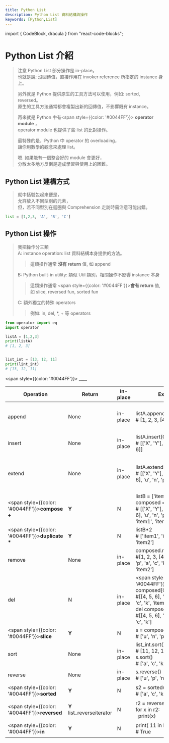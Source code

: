 ```yaml
---
title: Python List
description: Python List 資料結構與操作
keywords: [Python,List]
---
```

import { CodeBlock, dracula  } from "react-code-blocks";

# Python List 介紹
> 
> 注意 Python List 部分操作是 in-place。  
> 也就是說: 沒回傳值，直接作用在 invoker reference 所指定的 instance 身上。  
>
> 另外就是 Python 提供原生的工具方法可以使用，例如: sorted, reversed。  
> 原生的工具方法通常都會複製出新的回傳值，不影響既有 instance。
> 
> 再來就是 Python 中有<span style={{color: '#0044FF'}}> __operator module__ </span>，  
> operator module 也提供了些 list 的比對操作。
> 
> 最特殊的是，Python 中 operator 的 overloading，  
> 讓你用數學的觀念來處理 list。
>
> 嗯. 如果能有一個整合好的 module 會更好，  
> 分散太多地方反倒是造成學習與使用上的困難。  
  

## Python List 建構方式
> 就中括號包起來便是，  
> 允許放入不同型別的元素，  
> 但，若不同型別在迴圈與 Comprehension 走訪時需注意可能出錯。   

```python
list = [1,2,3, 'A', 'B', 'C']
```

## Python List 操作
> 
> 我把操作分三類  
> A: instance operation: list 資料結構本身提供的方法。  
>> 這類操作通常 __沒有 return__ 值, 如 append  
>
> B: Python built-in utility: 類似 Util 類別，相關操作不影響 instance 本身  
>> 這類操作通常 <span style={{color: '#0044FF'}}>__會有 return__ 值, 如 slice, reversed fun, sorted fun</span>  
>
> C: 額外獨立的特殊 operators  
>> 例如: in, del, *, + 等 operators  
>


```python
from operator import eq
import operator

listA = [1,2,3]
print(listA)
# [1, 2, 3]


list_int = [13, 12, 11]
print(lint_int)
# [13, 12, 11]
```

<span style={{color: '#0044FF'}}> ____ </span>

| Operation | Return | in-place |  Example | Description | Type |
|-----------|-----   |---------|-------------|------|----|
|  append  | None | in-place | listA.append([4,5,6])<br/># [1, 2, 3, [4, 5, 6]]<br/>  | 附加 <span style={{color: '#0044FF'}}> __單一__ </span>元素 | instance |
| insert | None | in-place | listA.insert(0, ['X','Y'])<br/># [['X', 'Y'], 1, 2, 3, [4, 5, 6]] | 插入單一元素至指定位置<br/>zero-based | instance |
| extend | None | in-place | listA.extend('unpack')<br/># [['X', 'Y'], 1, 2, 3, [4, 5, 6], 'u', 'n', 'p', 'a', 'c', 'k'] | 將指定 sequence <br/>unpack 成 items 後 append | instance |
| <span style={{color: '#0044FF'}}>__compose__<br/> __+__</span>  | __Y__ | N | listB = ['item1', 'item2']<br/>composed = listA + listB<br/># [['X', 'Y'], 1, 2, 3, [4, 5, 6], 'u', 'n', 'p', 'a', 'c', 'k', 'item1', 'item2'] | 合併兩個 list 的元素<br/>成為單一個 list | Operator Overload |
|  <span style={{color: '#0044FF'}}>__duplicate__<br/> __*__</span> | __Y__ | N | listB*2<br/># ['item1', 'item2', 'item1', 'item2'] |複製元素指定次數| Operator Overload |
|  remove | None | in-place | composed.remove(['X','Y'])<br/>#[1, 2, 3, [4, 5, 6], 'u', 'n', 'p', 'a', 'c', 'k', 'item1', 'item2'] | 移除指定元素 | instance |
|  del  | N | in-place | <span style={{color: '#0044FF'}}> __del__ </span> composed[0:3]<br/>#[[4, 5, 6], 'u', 'n', 'p', 'a', 'c', 'k', 'item1', 'item2']<br/>del composed[-2:]<br/>#[[4, 5, 6], 'u', 'n', 'p', 'a', 'c', 'k'] | 依據 index 刪除指定元素 | Special Operator |
|  <span style={{color: '#0044FF'}}>__slice__</span>  | __Y__ | N | s = composed[1:]<br/># ['u', 'n', 'p', 'a', 'c', 'k'] | 複製區段元素 | Operator/Syntax |
|  sort  | None | in-place | list_int.sort()<br/># [11, 12, 13]<br/> s.sort()<br/># ['a', 'c', 'k', 'n', 'p', 'u'] | 排序 | instance |
|  reverse  | None | in-place | s.reverse()<br/># ['u', 'p', 'n', 'k', 'c', 'a'] | 反向排序 | instance |
|  <span style={{color: '#0044FF'}}>__sorted__</span>  | __Y__ | N | s2 = sorted(s)<br/># ['a', 'c', 'k', 'n', 'p', 'u'] | 複製出一個排過序的副本 | Utility<br/>with return |
|  <span style={{color: '#0044FF'}}>__reversed__</span>  | __Y__<br/>list_reverseiterator | N | r2 = reversed(s2)<br/>for x in r2:<br/>&nbsp;&nbsp;print(x) | 複製出一個 iterable 類別 | Utility<br/>with return |
|  <span style={{color: '#0044FF'}}>__in__</span>  | __Y__ | N | print( 11 in list_int)<br/># True | 檢驗是否有指定元素 | Operator Overload |
